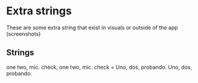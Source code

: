 # Extra strings
These are some extra string that exist in visuals or outside of the app (screenshots)

## Strings
one two, mic. check, one two, mic. check = Uno, dos, probando. Uno, dos, probando.
